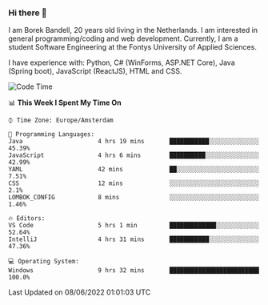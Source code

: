 ### Hi there 👋

I am Borek Bandell, 20 years old living in the Netherlands. I am interested in general programming/coding and web development. Currently, I am a student Software Engineering at the Fontys University of Applied Sciences.

I have experience with: Python, C# (WinForms, ASP.NET Core), Java (Spring boot), JavaScript (ReactJS), HTML and CSS.

<!--START_SECTION:waka-->
![Code Time](http://img.shields.io/badge/Code%20Time-173%20hrs%2036%20mins-blue)

📊 **This Week I Spent My Time On** 

```text
⌚︎ Time Zone: Europe/Amsterdam

💬 Programming Languages: 
Java                     4 hrs 19 mins       ███████████░░░░░░░░░░░░░░   45.39% 
JavaScript               4 hrs 6 mins        ██████████░░░░░░░░░░░░░░░   42.99% 
YAML                     42 mins             ██░░░░░░░░░░░░░░░░░░░░░░░   7.51% 
CSS                      12 mins             ░░░░░░░░░░░░░░░░░░░░░░░░░   2.1% 
LOMBOK_CONFIG            8 mins              ░░░░░░░░░░░░░░░░░░░░░░░░░   1.46%

🔥 Editors: 
VS Code                  5 hrs 1 min         █████████████░░░░░░░░░░░░   52.64% 
IntelliJ                 4 hrs 31 mins       ███████████░░░░░░░░░░░░░░   47.36%

💻 Operating System: 
Windows                  9 hrs 32 mins       █████████████████████████   100.0%

```


 Last Updated on 08/06/2022 01:01:03 UTC
<!--END_SECTION:waka-->

<!--**tcBorek2002/tcBorek2002** is a ✨ _special_ ✨ repository because its `README.md` (this file) appears on your GitHub profile.

Here are some ideas to get you started:

- 🔭 I’m currently working on ...
- 🌱 I’m currently learning ...
- 👯 I’m looking to collaborate on ...
- 🤔 I’m looking for help with ...
- 💬 Ask me about ...
- 📫 How to reach me: ...
- 😄 Pronouns: ...
- ⚡ Fun fact: ...
-->
